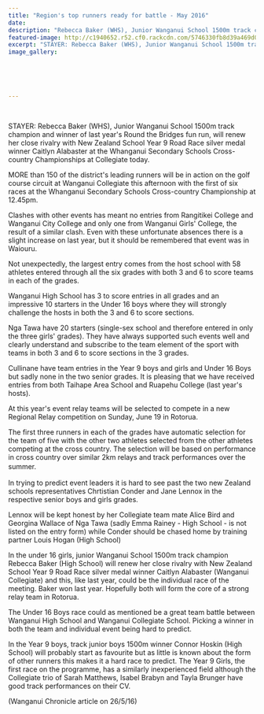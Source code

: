 ```yaml
---
title: "Region's top runners ready for battle - May 2016"
date: 
description: "Rebecca Baker (WHS), Junior Wanganui School 1500m track champion and winner of last year's Round the Bridges fun run, will renew her close rivalry with NZ School Y9 Road Race silver medal winner..."
featured-image: http://c1940652.r52.cf0.rackcdn.com/5746330fb8d39a469d001484/Rebecca-Baker-will-be-running-Wang-SS-xcountry-26.5.16-Chron.jpg
excerpt: "STAYER: Rebecca Baker (WHS), Junior Wanganui School 1500m track champion and winner of last year's Round the Bridges fun run, will renew her close rivalry with New Zealand School Year 9 Road Race silver medal winner Caitlyn Alabaster at the Whanganui Secondary Schools Cross-country Championships at Collegiate today."
image_gallery:
    
    
    
    
    
---
```


<p><span><br /></span></p>
<p><span>STAYER: Rebecca Baker (WHS), Junior Wanganui School 1500m track champion and winner of last year's Round the Bridges fun run, will renew her close rivalry with New Zealand School Year 9 Road Race silver medal winner Caitlyn Alabaster at the Whanganui Secondary Schools Cross-country Championships at Collegiate today.</span></p>
<p>MORE than 150 of the district's leading runners will be in action on the golf course circuit at Wanganui Collegiate this afternoon with the first of six races at the Whanganui Secondary Schools Cross-country Championship at 12.45pm.</p>
<p>Clashes with other events has meant no entries from Rangitikei College and Wanganui City College and only one from Wanganui Girls' College, the result of a similar clash. Even with these unfortunate absences there is a slight increase on last year, but it should be remembered that event was in Waiouru.</p>
<p>Not unexpectedly, the largest entry comes from the host school with 58 athletes entered through all the six grades with both 3 and 6 to score teams in each of the grades.</p>
<p>Wanganui High School has 3 to score entries in all grades and an impressive 10 starters in the Under 16 boys where they will strongly challenge the hosts in both the 3 and 6 to score sections.</p>
<p>Nga Tawa have 20 starters (single-sex school and therefore entered in only the three girls' grades). They have always supported such events well and clearly understand and subscribe to the team element of the sport with teams in both 3 and 6 to score sections in the 3 grades.</p>
<p>Cullinane have team entries in the Year 9 boys and girls and Under 16 Boys but sadly none in the two senior grades. It is pleasing that we have received entries from both Taihape Area School and Ruapehu College (last year's hosts).</p>
<p>At this year's event relay teams will be selected to compete in a new Regional Relay competition on Sunday, June 19 in Rotorua.</p>
<p>The first three runners in each of the grades have automatic selection for the team of five with the other two athletes selected from the other athletes competing at the cross country. The selection will be based on performance in cross country over similar 2km relays and track performances over the summer.<span style="line-height: 1.5;">&nbsp;</span></p>
<p>In trying to predict event leaders it is hard to see past the two new Zealand schools representatives Chrtistian Conder and Jane Lennox in the respective senior boys and girls grades.</p>
<p>Lennox will be kept honest by her Collegiate team mate Alice Bird and Georgina Wallace of Nga Tawa (sadly Emma Rainey - High School - is not listed on the entry form) while Conder should be chased home by training partner Louis Hogan (High School)</p>
<p>In the under 16 girls, junior Wanganui School 1500m track champion Rebecca Baker (High School) will renew her close rivalry with New Zealand School Year 9 Road Race silver medal winner Caitlyn Alabaster (Wanganui Collegiate) and this, like last year, could be the individual race of the meeting. Baker won last year. Hopefully both will form the core of a strong relay team in Rotorua.</p>
<p>The Under 16 Boys race could as mentioned be a great team battle between Wanganui High School and Wanganui Collegiate School. Picking a winner in both the team and individual event being hard to predict.</p>
<p>In the Year 9 boys, track junior boys 1500m winner Connor Hoskin (High School) will probably start as favourite but as little is known about the form of other runners this makes it a hard race to predict. The Year 9 Girls, the first race on the programme, has a similarly inexperienced field although the Collegiate trio of Sarah Matthews, Isabel Brabyn and Tayla Brunger have good track performances on their CV.</p>
<p><span>(Wanganui Chronicle article on 26/5/16)</span></p>

